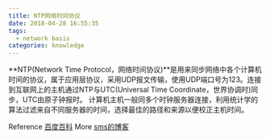 ```yaml
---
title: NTP网络时间协议
date: 2018-04-28 16:55:35
tags:
  - network basis
categories: knowledge
---
```


**NTP(Network Time Protocol，网络时间协议)**是用来同步网络中各个计算机时间的协议，属于应用层协议，采用UDP报文传输，使用UDP端口号为123。连接到互联网上的主机通过NTP与UTC(Universal Time Coordinate，世界协调时)同步，UTC由原子钟报时。
计算机主机一般同多个时钟服务器连接，利用统计学的算法过滤来自不同服务器的时间，选择最佳的路径和来源以便校正主机时间。

Reference [百度百科](https://baike.baidu.com/item/nTP)
More [sms的博客](http://blog.163.com/yzc_5001/blog/static/2061963420121283050787/)
